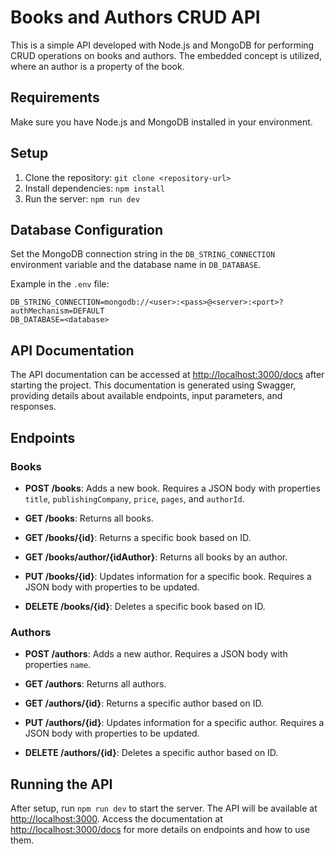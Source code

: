 # Books and Authors CRUD API

This is a simple API developed with Node.js and MongoDB for performing CRUD operations on books and authors. The embedded concept is utilized, where an author is a property of the book.

## Requirements

Make sure you have Node.js and MongoDB installed in your environment.

## Setup

1. Clone the repository: `git clone <repository-url>`
2. Install dependencies: `npm install`
3. Run the server: `npm run dev`

## Database Configuration

Set the MongoDB connection string in the `DB_STRING_CONNECTION` environment variable and the database name in `DB_DATABASE`.

Example in the `.env` file:

```env
DB_STRING_CONNECTION=mongodb://<user>:<pass>@<server>:<port>?authMechanism=DEFAULT
DB_DATABASE=<database>

```

## API Documentation

The API documentation can be accessed at [http://localhost:3000/docs](http://localhost:3000/docs) after starting the project. This documentation is generated using Swagger, providing details about available endpoints, input parameters, and responses.

## Endpoints

### Books

- **POST /books**: Adds a new book. Requires a JSON body with properties `title`, `publishingCompany`, `price`, `pages`, and `authorId`.

- **GET /books**: Returns all books.

- **GET /books/{id}**: Returns a specific book based on ID.

- **GET /books/author/{idAuthor}**: Returns all books by an author.

- **PUT /books/{id}**: Updates information for a specific book. Requires a JSON body with properties to be updated.

- **DELETE /books/{id}**: Deletes a specific book based on ID.

### Authors

- **POST /authors**: Adds a new author. Requires a JSON body with properties `name`.

- **GET /authors**: Returns all authors.

- **GET /authors/{id}**: Returns a specific author based on ID.

- **PUT /authors/{id}**: Updates information for a specific author. Requires a JSON body with properties to be updated.

- **DELETE /authors/{id}**: Deletes a specific author based on ID.

## Running the API

After setup, run `npm run dev` to start the server. The API will be available at [http://localhost:3000](http://localhost:3000). Access the documentation at [http://localhost:3000/docs](http://localhost:3000/docs) for more details on endpoints and how to use them.